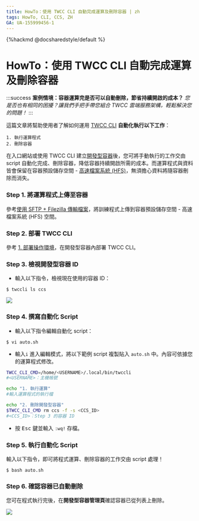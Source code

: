 ```yaml
---
title: HowTo：使用 TWCC CLI 自動完成運算及刪除容器 | zh
tags: HowTo, CLI, CCS, ZH
GA: UA-155999456-1
---
```


{%hackmd @docsharedstyle/default %}

# HowTo：使用 TWCC CLI 自動完成運算及刪除容器

:::success
<i class="fa fa-star" aria-hidden="true"></i> **案例情境：容器運算完是否可以自動刪除，節省持續開啟的成本？**
*您是否也有相同的困擾？讓我們手把手帶您組合 TWCC 雲端服務架構，輕鬆解決您的問題！*
:::

這篇文章將幫助使用者了解如何運用 [TWCC CLI](https://man.twcc.ai/@twccdocs/twcc-cli-v05) **自動化執行以下工作**：

```
1. 執行運算程式
2. 刪除容器
```

在入口網站或使用 TWCC CLI 建立[開發型容器](https://www.twcc.ai/doc?page=container)後，您可將手動執行的工作交由 script 自動化完成、刪除容器，降低容器持續開啟所需的成本。而運算程式與資料皆會保留在容器預設儲存空間 - [高速檔案系統 (HFS)](https://www.twcc.ai/doc?page=hfs)，無須擔心資料將隨容器刪除而消失。


### Step 1. 將運算程式上傳至容器

參考[<ins>使用 SFTP + Filezilla 傳輸檔案</ins>](https://man.twcc.ai/@twccdocs/rypYCr_TN?type=view#%E4%BD%BF%E7%94%A8-SFTP--Filezilla-%E5%82%B3%E8%BC%B8%E6%AA%94%E6%A1%88)，將訓練程式上傳到容器預設儲存空間 - 高速檔案系統 (HFS) 空間。


### Step 2. 部署 TWCC CLI

參考 [<ins>1. 部署操作環境</ins>](https://man.twcc.ai/@twccdocs/twcc-cli-v05#1-%E9%83%A8%E7%BD%B2%E6%93%8D%E4%BD%9C%E7%92%B0%E5%A2%83)，在開發型容器內部署 TWCC CLI。


### Step 3. 檢視開發型容器 ID
- 輸入以下指令，檢視現在使用的容器 ID：
```
$ twccli ls ccs
```
![](https://cos.twcc.ai/SYS-MANUAL/uploads/upload_9dbab117e8ee86d346497b2296382ed2.png)


### Step 4. 撰寫自動化 Script

- 輸入以下指令編輯自動化 script：
```
$ vi auto.sh
```
- 輸入`i` 進入編輯模式，將以下範例 script 複製貼入 `auto.sh` 中。內容可依據您的運算程式修改。

```bash
TWCC_CLI_CMD=/home/<USERNAME>/.local/bin/twccli
#<USERNAME>：主機帳號

echo "1. 執行運算"
#輸入運算程式的執行檔

echo "2. 刪除開發型容器"
$TWCC_CLI_CMD rm ccs -f -s <CCS_ID>
#<CCS_ID>：Step 3 的容器 ID

```
- 按 <kbd>Esc</kbd> 鍵並輸入 `:wq!` 存檔。

### Step 5. 執行自動化 Script

輸入以下指令，即可將程式運算、刪除容器的工作交由 script 處理！

```
$ bash auto.sh
```

### Step 6. 確認容器已自動刪除

您可在程式執行完後，在**開發型容器管理頁**確認容器已從列表上刪除。

![](https://cos.twcc.ai/SYS-MANUAL/uploads/upload_6f73878fe713665b83fe7160e460ba57.png)

